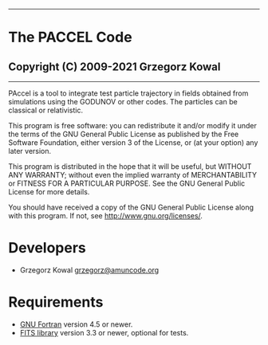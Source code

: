 --------------------------------------------------------------------------------
# **The PACCEL Code**
## Copyright (C) 2009-2021 Grzegorz Kowal ##
--------------------------------------------------------------------------------

PAccel is a tool to integrate test particle trajectory in fields obtained
from simulations using the GODUNOV or other codes. The particles can be
classical or relativistic.

This program is free software: you can redistribute it and/or modify it under
the terms of the GNU General Public License as published by the Free Software
Foundation, either version 3 of the License, or (at your option) any later
version.

This program is distributed in the hope that it will be useful, but WITHOUT ANY
WARRANTY; without even the implied warranty of MERCHANTABILITY or FITNESS FOR A
PARTICULAR PURPOSE.  See the GNU General Public License for more details.

You should have received a copy of the GNU General Public License along with
this program.  If not, see <http://www.gnu.org/licenses/>.


Developers
==========

 - Grzegorz Kowal <grzegorz@amuncode.org>


Requirements
============

* [GNU Fortran](http://gcc.gnu.org/fortran/) version 4.5 or newer.
* [FITS library](https://heasarc.gsfc.nasa.gov/fitsio/) version 3.3 or newer, optional for tests.
